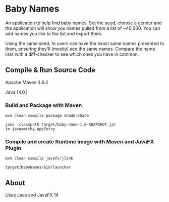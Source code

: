 # Baby Names

An application to help find baby names. Set the seed, choose a gender and the application will show you names pulled from a list of ~40,000. You can add names you like to the list and export them. 

Using the same seed, to users can have the exact same names presented to them, ensuring they'll (mostly) see the same names. Compare the name lists with a diff-checker to see which ones you have in common.


## Compile & Run Source Code

Apache Maven 3.6.3

Java 14.0.1

### Build and Package with Maven
`mvn clean compile package shade:shade`

`java -classpath target/baby-name-1.0-SNAPSHOT.jar io.javasmithy.AppEntry`

### Compile and create Runtime Image with Maven and JavaFX Plugin
`mvn clean compile javafx:jlink`

`target/BabyNames/bin/launcher`

## About

Uses Java and JavaFX 14


